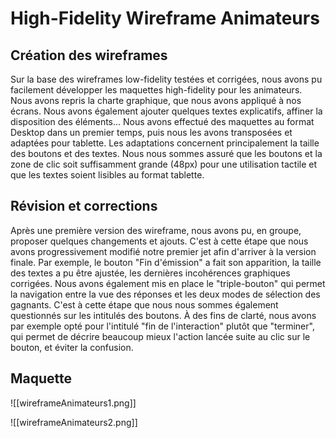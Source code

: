 # High-Fidelity Wireframe Animateurs

## Création des wireframes

Sur la base des wireframes low-fidelity testées et corrigées, nous avons pu facilement développer les maquettes high-fidelity pour les animateurs. Nous avons repris la charte graphique, que nous avons appliqué à nos écrans. Nous avons également ajouter quelques textes explicatifs, affiner la disposition des éléments... 
Nous avons effectué des maquettes au format Desktop dans un premier temps, puis nous les avons transposées et adaptées pour tablette. Les adaptations concernent principalement la taille des boutons et des textes. Nous nous sommes assuré que les boutons et la zone de clic soit suffisamment grande (48px) pour une utilisation tactile et que les textes soient lisibles au format tablette. 

## Révision et corrections

Après une première version des wireframe, nous avons pu, en groupe, proposer quelques changements et ajouts. C'est à cette étape que nous avons progressivement modifié notre premier jet afin d'arriver à la version finale. Par exemple, le bouton "Fin d'émission" a fait son apparition, la taille des textes a pu être ajustée, les dernières incohérences graphiques corrigées. Nous avons également mis en place le "triple-bouton" qui permet la navigation entre la vue des réponses et les deux modes de sélection des gagnants. 
C'est à cette étape que nous nous sommes également questionnés sur les intitulés des boutons. À des fins de clarté, nous avons par exemple opté pour l'intitulé "fin de l'interaction" plutôt que "terminer", qui permet de décrire beaucoup mieux l'action lancée suite au clic sur le bouton, et éviter la confusion. 

## Maquette 

![[wireframeAnimateurs1.png]]

![[wireframeAnimateurs2.png]]